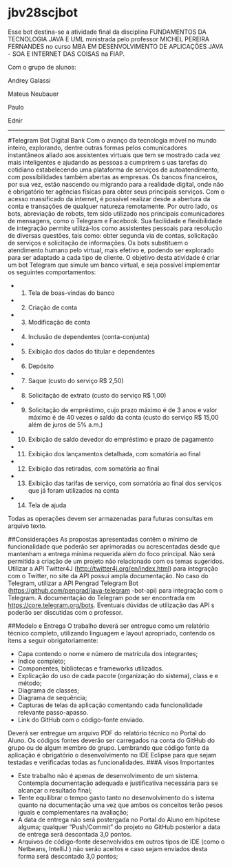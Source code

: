 # jbv28scjbot

Esse bot destina-se a atividade final da disciplina FUNDAMENTOS DA TECNOLOGIA JAVA E UML ministrada pelo professor MICHEL PEREIRA FERNANDES no curso MBA EM DESENVOLVIMENTO DE APLICAÇÕES JAVA - SOA E INTERNET DAS COISAS na FIAP.

Com o grupo de alunos:

Andrey Galassi

Mateus Neubauer

Paulo

Ednir


-------------------
#Telegram Bot Digital Bank
Com o avanço da tecnologia móvel no mundo inteiro, explorando, dentre outras formas pelos comunicadores instantâneos aliado aos assistentes virtuais que tem se mostrado cada vez mais  inteligentes  e  ajudando  as  pessoas  a  cumprirem  s uas  tarefas  do  cotidiano estabelecendo uma plataforma de serviços de autoatendimento, com possibilidades também abertas as empresas.
Os bancos financeiros, por sua vez,  estão nascendo ou migrando para a realidade  digital, onde não é obrigatório ter agências físicas para obter seus principais serviços. Com o acesso massificado da  internet,  é  possível  realizar  desde  a  abertura  da  conta  e  transações de qualquer natureza remotamente.
Por outro lado, os bots, abreviação de robots, tem sido utilizado nos principais comunicadores de mensagens, como o Telegram e Facebook. Sua facilidade e flexibilidade  de integração permite utilizá-los como assistentes pessoais para resolução de diversas questões, tais como: obter segunda via de contas, solicitação de serviços e solicitação de informações. Os bots substituem o atendimento humano pelo virtual, mais efetivo e, podendo ser explorado  para ser adaptado a cada tipo de cliente.
O objetivo  desta  atividade  é  criar um  bot  Telegram que  simule  um banco  virtual,  e  seja possível implementar os seguintes comportamentos:
* 1.  Tela de boas-vindas do banco
* 2.  Criação de conta
* 3.  Modificação de conta
* 4.  Inclusão de dependentes (conta-conjunta)
* 5.  Exibição dos dados do titular e dependentes
* 6.  Depósito
* 7.  Saque (custo do serviço R$ 2,50)
* 8.  Solicitação de extrato  (custo do serviço R$ 1,00)
* 9.  Solicitação de empréstimo, cujo prazo máximo é de 3 anos e valor máximo é de 40 vezes o saldo da conta (custo do serviço R$ 15,00 além de juros de 5% a.m.)
* 10. Exibição de saldo devedor do empréstimo e prazo de pagamento
* 11. Exibição dos lançamentos detalhada, com somatória ao final
* 12. Exibição das retiradas, com somatória ao final
* 13. Exibição  das tarifas de  serviço, com somatória ao  final  dos serviços que  já foram utilizados na conta 
* 14. Tela de ajuda

Todas as operações devem ser armazenadas para futuras consultas em arquivo texto.

##Considerações
As  propostas  apresentadas  contêm  o  mínimo  de  funcionalidade  que  poderão  ser aprimoradas ou acrescentadas desde que mantenham a entrega mínima requerida além do foco principal.
Não será permitida a criação de um projeto não relacionado com os temas sugeridos.
Utilizar a API  Twitter4J (http://twitter4j.org/en/index.html)  para integração com o Twitter, no site da  API possui ampla documentação.
No  caso  do  Telegram,  utilizar  a  API  Pengrad  Telegram  Bot (https://github.com/pengrad/java-telegram -bot-api)  para  integração  com  o  Telegram.  A documentação do Telegram pode ser encontrada em https://core.telegram.org/bots. 
Eventuais dúvidas de utilização das API s  poderão ser discutidas com o professor.

##Modelo e Entrega
O trabalho deverá ser entregue como um relatório técnico completo, utilizando linguagem e layout apropriado, contendo os itens a seguir obrigatoriamente:
* Capa contendo o nome e número de matrícula dos integrantes;
* Índice completo; 
* Componentes, bibliotecas e frameworks utilizados.
* Explicação do uso de cada pacote (organização do sistema), class e e método;
* Diagrama de classes;
* Diagrama de sequência;
* Capturas de telas da aplicação comentando cada funcionalidade  relevante passo-apasso.
* Link do GitHub com o código-fonte enviado.

Deverá ser entregue um arquivo  PDF do relatório técnico no Portal do Aluno. Os códigos fontes deverão ser carregados na conta do GitHub  do grupo ou de algum membro do grupo. Lembrando que código fonte da aplicação é obrigatório o desenvolvimento no IDE Eclipse  para que sejam testadas e verificadas todas as funcionalidades.
###A visos Importantes
* Este  trabalho  não  é  apenas  de  desenvolvimento  de  um  sistema. Contempla documentação adequada e justificativa necessária para se alcançar o resultado final;
* Tente equilibrar  o tempo gasto tanto no desenvolvimento  do s istema quanto  na documentação  uma  vez   que  ambos  os  conceitos  terão  pesos  iguais  e complementares na avaliação; 
* A data de entrega não será postergada no Portal do Aluno em hipótese alguma; qualquer  “Push/Commit” do projeto no GitHub  posterior a data de entrega será descontada 3,0 pontos.
* Arquivos de código-fonte desenvolvidos em outros tipos de IDE (como o  Netbeans, IntelliJ ) não serão aceitos e caso sejam  enviados desta forma será descontado 3,0 pontos;

